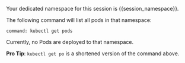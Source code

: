 Your dedicated namespace for this session is {{session_namespace}}.

The following command will list all pods in that namespace:

```terminal:execute
command: kubectl get pods
```

Currently, no Pods are deployed to that namespace.

**Pro Tip**:
`kubectl get po` is a shortened version of the command above.
